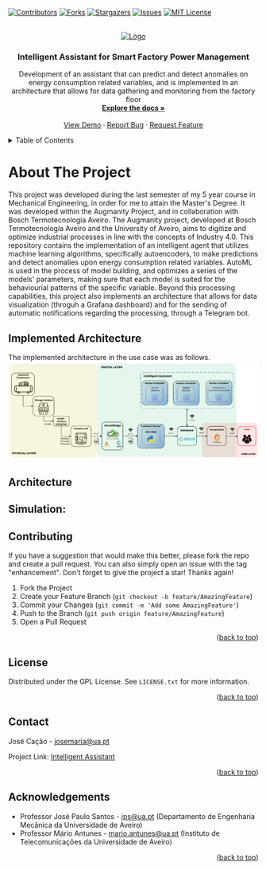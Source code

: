 <!-- Improved compatibility of back to top link: See: https://github.com/othneildrew/Best-README-Template/pull/73 -->
<a name="readme-top"></a>
<!--
*** Thanks for checking out the Best-README-Template. If you have a suggestion
*** that would make this better, please fork the repo and create a pull request
*** or simply open an issue with the tag "enhancement".
*** Don't forget to give the project a star!
*** Thanks again! Now go create something AMAZING! :D
-->



<!-- PROJECT SHIELDS -->
<!--
*** I'm using markdown "reference style" links for readability.
*** Reference links are enclosed in brackets [ ] instead of parentheses ( ).
*** See the bottom of this document for the declaration of the reference variables
*** for contributors-url, forks-url, etc. This is an optional, concise syntax you may use.
*** https://www.markdownguide.org/basic-syntax/#reference-style-links
-->
[![Contributors][contributors-shield]][contributors-url]
[![Forks][forks-shield]][forks-url]
[![Stargazers][stars-shield]][stars-url]
[![Issues][issues-shield]][issues-url]
[![MIT License][license-shield]][license-url]



<!-- PROJECT LOGO -->
<br />
<div align="center">
  <a href="https://github.com/othneildrew/Best-README-Template">
    <img src="images/logo.png" alt="Logo" width="80" height="80">
  </a>

  <h3 align="center">Intelligent Assistant for Smart Factory Power Management</h3>

  <p align="center">
  Development of an assistant that can predict and detect anomalies on energy consumption related variables, and is implemented in an architecture that allows for data gathering and monitoring from the factory floor 
  <br />
    <a href="https://github.com/zemaria2000/IntelligentAssistant"><strong>Explore the docs »</strong></a>
    <br />
    <br />
    <a href="https://github.com/zemaria2000/IntelligentAssistant/blob/main/README.md">View Demo</a>
    ·
    <a href="https://github.com/zemaria2000/IntelligentAssistant/issues">Report Bug</a>
    ·
    <a href="https://github.com/zemaria2000/IntelligentAssistant/issues">Request Feature</a>
  </p>
</div>



<!-- TABLE OF CONTENTS -->
<details>
  <summary>Table of Contents</summary>
  <ol>
    <li>
      <a href="#about-the-project">About The Project</a>
      <ul>
        <li><a href="#base-requirements">Base requirements</a></li>
        <li><a href="#architecture">Architecture</a></li>
        <li><a href="#simulation">Simulation</a></li>
      </ul>
    </li>
    <li><a href="#contributing">Contributing</a></li>
    <li><a href="#license">License</a></li>
    <li><a href="#contact">Contact</a></li>
    <li><a href="#acknowledgments">Acknowledgments</a></li>
  </ol>
</details>



<!-- ABOUT THE PROJECT -->
# About The Project
This project was developed during the last semester of my 5 year course in Mechanical Engineering, in order for me to attain the Master's Degree. It was developed within the Augmanity Project, and in collaboration with Bosch Termotecnologia Aveiro.
The Augmanity project, developed at Bosch Termotecnologia Aveiro and the University of Aveiro, aims to digitize and optimize industrial processes in line with the concepts of Industry 4.0. This repository contains the implementation of an intelligent agent that utilizes machine learning algorithms, specifically autoencoders, to make predictions and detect anomalies upon energy consumption related variables. AutoML is used in the process of model building, and optimizes a series of the models' parameters, making sure that each model is suited for the behaviourial patterns of the specific variable. Beyond this processing capabilities, this project also implements an architecture that allows for data visualization (throguh a Grafana dashboard) and for the sending of automatic notifications regarding the processing, through a Telegram bot.


<!-- GETTING STARTED -->
## Implemented Architecture

The implemented architecture in the use case was as follows.
![Implemented Architecture](Picture.png)



## Architecture


## Simulation:


<!-- CONTRIBUTING -->
## Contributing

If you have a suggestion that would make this better, please fork the repo and create a pull request. You can also simply open an issue with the tag "enhancement".
Don't forget to give the project a star! Thanks again!

1. Fork the Project
2. Create your Feature Branch (`git checkout -b feature/AmazingFeature`)
3. Commit your Changes (`git commit -m 'Add some AmazingFeature'`)
4. Push to the Branch (`git push origin feature/AmazingFeature`)
5. Open a Pull Request

<p align="right">(<a href="#readme-top">back to top</a>)</p>



<!-- LICENSE -->
## License

Distributed under the GPL License. See `LICENSE.txt` for more information.

<p align="right">(<a href="#readme-top">back to top</a>)</p>



<!-- CONTACT -->
## Contact

José Cação - josemaria@ua.pt

Project Link: [Intelligent Assistant](https://github.com/zemaria2000/IntelligentAssistant)

<p align="right">(<a href="#readme-top">back to top</a>)</p>



<!-- ACKNOWLEDGEMENTS -->
## Acknowledgements
- Professor José Paulo Santos - jps@ua.pt (Departamento de Engenharia Mecânica da Universidade de Aveiro)
- Professor Mário Antunes - mario.antunes@ua.pt (Instituto de Telecomunicações da Universidade de Aveiro)


<p align="right">(<a href="#readme-top">back to top</a>)</p>



<!-- MARKDOWN LINKS & IMAGES -->
<!-- https://www.markdownguide.org/basic-syntax/#reference-style-links -->
[contributors-shield]: https://img.shields.io/github/contributors/TatianaResend/SPIF-A_v2.svg?style=for-the-badge
[contributors-url]: https://github.com/TatianaResend/SPIF-A_v2/contributors
[forks-shield]: https://img.shields.io/github/forks/TatianaResend/SPIF-A_v2.svg?style=for-the-badge
[forks-url]: https://github.com/TatianaResend/SPIF-A_v2/network/members
[stars-shield]: https://img.shields.io/github/stars/TatianaResend/SPIF-A_v2.svg?style=for-the-badge
[stars-url]: https://github.com/TatianaResend/SPIF-A_v2/stargazers
[issues-shield]: https://img.shields.io/github/issues/TatianaResend/SPIF-A_v2.svg?style=for-the-badge
[issues-url]: https://github.com/TatianaResend/SPIF-A_v2/issues
[license-shield]: https://img.shields.io/github/license/TatianaResend/SPIF-A_v2.svg?style=for-the-badge
[license-url]: https://github.com/TatianaResend/SPIF-A_v2/blob/master/LICENSE.txt
